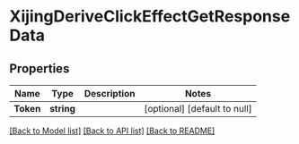 # XijingDeriveClickEffectGetResponseData

## Properties
Name | Type | Description | Notes
------------ | ------------- | ------------- | -------------
**Token** | **string** |  | [optional] [default to null]

[[Back to Model list]](../README.md#documentation-for-models) [[Back to API list]](../README.md#documentation-for-api-endpoints) [[Back to README]](../README.md)



